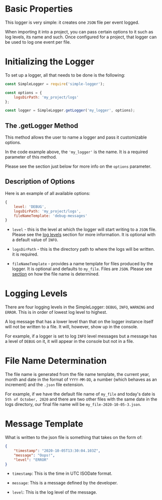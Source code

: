 # Basic Properties

This logger is very simple: it creates one `JSON` file per event logged.

When importing it into a project, you can pass certain options to it such as log levels, its name and such. Once configured for a project, that logger can be used to log one event per file.

# Initializing the Logger

To set up a logger, all that needs to be done is the following:

```javascript
const SimpleLogger = require('simple-logger');

const options = {
    logsDirPath: 'my_project/logs'
};

const logger = SimpleLogger.getLogger('my_logger', options);
```

## The .getLogger Method

This method allows the user to name a logger and pass it customizable options.

In the code example above, the `'my_logger'` is the name. It is a required parameter of this method.

Please see the section just below for more info on the `options` parameter.

## Description of Options

Here is an example of all available options:

```javascript
{
    level: 'DEBUG',
    logsDirPath: 'my_project/logs',
    fileNameTemplate: 'debug-messages'
}
```

* `level` - this is the level at which the logger will start writing to a `JSON` file. Please see the [log levels](#levels) section for more information. It is optional with a default value of `INFO`.

* `logsDirPath` - this is the directory path to where the logs will be written. it is required.

* `fileNameTemplate` - provides a name template for files produced by the logger. It is optional and defaults to `my_file`. Files are `JSON`. Please see [section](#fileName) on how the file name is determined.

<a name="levels"></a>
# Logging Levels

There are four logging levels in the SimpleLogger: `DEBUG`, `INFO`, `WARNING` and `ERROR`. This is in order of lowest log level to highest.

A log message that has a lower level than that on the logger instance itself will not be written to a file. It will, however, show up in the console.

For example, if a logger is set to log `INFO` level messages but a message has a level of `DEBUG` on it, it will appear in the console but not in a file.

<a name="fileName"></a>
# File Name Determination

The file name is generated from the file name template, the current year, month and date in the format of `YYYY-MM-DD`, a number (which behaves as an increment) and the `.json` file extension.

For example, if we have the default file name of `my_file` and today's date is `5th of October, 2020` and there are two other files with the same date in the logs directory, our final file name will be `my_file-2020-10-05-3.json`.

<a name="messageTemplate"></a>
# Message Template

What is written to the json file is something that takes on the form of:

```json
{
    "timestamp": "2020-10-05T13:30:04.103Z",
    "message": "Oops!",
    "level": "ERROR"
}
```

* `timestamp`: This is the time in UTC ISODate format.

* `message`: This is a message defined by the developer.

* `level`: This is the log level of the message.